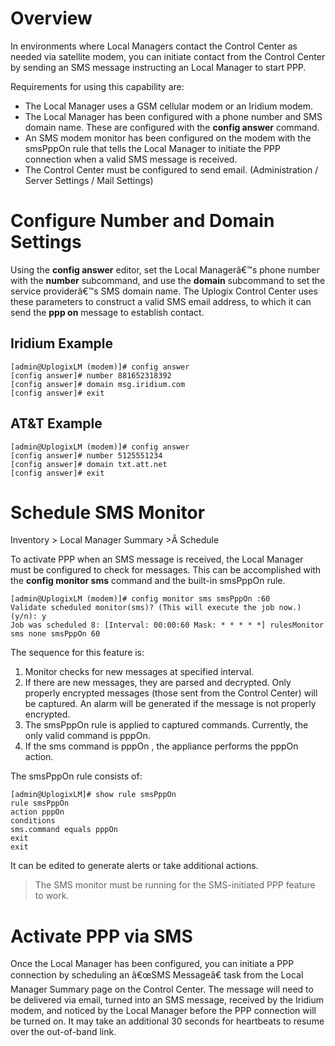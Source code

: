 # Overview

In environments where Local Managers contact the Control Center as needed via satellite modem, you can initiate contact from the Control Center by sending an SMS message instructing an Local Manager to start PPP.

Requirements for using this capability are:

* The Local Manager uses a GSM cellular modem or an Iridium modem.
* The Local Manager has been configured with a phone number and SMS domain name. These are configured with the **config answer** command.
* An SMS modem monitor has been configured on the modem with the smsPppOn rule that tells the Local Manager to initiate the PPP connection when a valid SMS message is received.
* The Control Center must be configured to send email. (Administration / Server Settings / Mail Settings)

# Configure Number and Domain Settings

Using the **config answer** editor, set the Local Managerâ€™s phone number with the **number** subcommand, and use the **domain** subcommand to set the service providerâ€™s SMS domain name. The Uplogix Control Center uses these parameters to construct a valid SMS email address, to which it can send the **ppp on** message to establish contact.

## Iridium Example

```
[admin@UplogixLM (modem)]# config answer
[config answer]# number 881652318392
[config answer]# domain msg.iridium.com
[config answer]# exit
```

## AT&T Example

```
[admin@UplogixLM (modem)]# config answer
[config answer]# number 5125551234
[config answer]# domain txt.att.net
[config answer]# exit
```

# Schedule SMS Monitor
<div class='ucc' />Inventory > Local Manager Summary >Â Schedule</div>

To activate PPP when an SMS message is received, the Local Manager must be configured to check for messages. This can be accomplished with the **config monitor sms** command and the built-in smsPppOn rule.

```
[admin@UplogixLM (modem)]# config monitor sms smsPppOn :60
Validate scheduled monitor(sms)? (This will execute the job now.) (y/n): y
Job was scheduled 8: [Interval: 00:00:60 Mask: * * * * *] rulesMonitor sms none smsPppOn 60
```

The sequence for this feature is:

1. Monitor checks for new messages at specified interval.
2. If there are new messages, they are parsed and decrypted. Only properly encrypted messages (those sent from the Control Center) will be captured. An alarm will be generated if the message is not properly encrypted.
3. The smsPppOn rule is applied to captured commands. Currently, the only valid command is pppOn.
4. If the sms command is pppOn , the appliance performs the pppOn action.

The smsPppOn rule consists of:

```
[admin@UplogixLM]# show rule smsPppOn
rule smsPppOn
action pppOn
conditions
sms.command equals pppOn
exit
exit
```

It can be edited to generate alerts or take additional actions.

> The SMS monitor must be running for the SMS-initiated PPP feature to work.

# Activate PPP via SMS
Once the Local Manager has been configured, you can initiate a PPP connection by scheduling an â€œSMS Messageâ€ task from the Local Manager Summary page on the Control Center. The message will need to be delivered via email, turned into an SMS message, received by the Iridium modem, and noticed by the Local Manager before the PPP connection will be turned on. It may take an additional 30 seconds for heartbeats to resume over the out-of-band link.